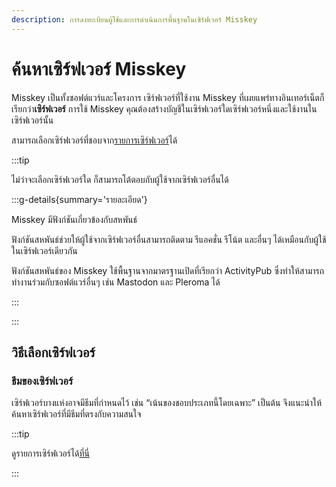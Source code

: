 ```yaml
---
description: การลงทะเบียนผู้ใช้และการดำเนินการพื้นฐานในเซิร์ฟเวอร์ Misskey
---
```


# ค้นหาเซิร์ฟเวอร์ Misskey

Misskey เป็นทั้งซอฟต์แวร์และโครงการ เซิร์ฟเวอร์ที่ใช้งาน Misskey ที่เผยแพร่ทางอินเทอร์เน็ตก็เรียกว่า**เซิร์ฟเวอร์**
การใช้ Misskey คุณต้องสร้างบัญชีในเซิร์ฟเวอร์ใดเซิร์ฟเวอร์หนึ่งและใช้งานในเซิร์ฟเวอร์นั้น

สามารถเลือกเซิร์ฟเวอร์ที่ชอบจาก[รายการเซิร์ฟเวอร์](/servers/)ได้

:::tip

ไม่ว่าจะเลือกเซิร์ฟเวอร์ใด ก็สามารถโต้ตอบกับผู้ใช้จากเซิร์ฟเวอร์อื่นได้

:::g-details{summary='รายละเอียด'}

Misskey มีฟังก์ชันเกี่ยวข้องกับสหพันธ์

ฟังก์ชันสหพันธ์ช่วยให้ผู้ใช้จากเซิร์ฟเวอร์อื่นสามารถติดตาม รีแอคชั่น รีโน้ต และอื่นๆ ได้เหมือนกับผู้ใช้ในเซิร์ฟเวอร์เดียวกัน

ฟังก์ชันสหพันธ์ของ Misskey ใช้พื้นฐานจากมาตรฐานเปิดที่เรียกว่า ActivityPub ซึ่งทำให้สามารถทำงานร่วมกับซอฟต์แวร์อื่นๆ เช่น Mastodon และ Pleroma ได้

:::

:::

## วิธีเลือกเซิร์ฟเวอร์

### ธีมของเซิร์ฟเวอร์

เซิร์ฟเวอร์บางแห่งอาจมีธีมที่กำหนดไว้ เช่น “เน้นของชอบประเภทนี้โดยเฉพาะ” เป็นต้น
จึงแนะนำให้ค้นหาเซิร์ฟเวอร์ที่มีธีมที่ตรงกับความสนใจ

:::tip

ดูรายการเซิร์ฟเวอร์ได้[ที่นี่](/servers/)

:::
